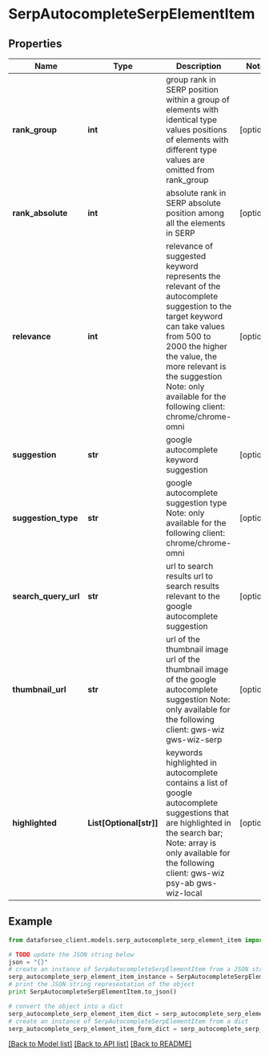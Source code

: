 # SerpAutocompleteSerpElementItem


## Properties

Name | Type | Description | Notes
------------ | ------------- | ------------- | -------------
**rank_group** | **int** | group rank in SERP position within a group of elements with identical type values positions of elements with different type values are omitted from rank_group | [optional] 
**rank_absolute** | **int** | absolute rank in SERP absolute position among all the elements in SERP | [optional] 
**relevance** | **int** | relevance of suggested keyword represents the relevant of the autocomplete suggestion to the target keyword can take values from 500 to 2000 the higher the value, the more relevant is the suggestion Note: only available for the following client: chrome/chrome-omni | [optional] 
**suggestion** | **str** | google autocomplete keyword suggestion | [optional] 
**suggestion_type** | **str** | google autocomplete suggestion type Note: only available for the following client: chrome/chrome-omni | [optional] 
**search_query_url** | **str** | url to search results url to search results relevant to the google autocomplete suggestion | [optional] 
**thumbnail_url** | **str** | url of the thumbnail image url of the thumbnail image of the google autocomplete suggestion Note: only available for the following client: gws-wiz gws-wiz-serp | [optional] 
**highlighted** | **List[Optional[str]]** | keywords highlighted in autocomplete contains a list of google autocomplete suggestions that are highlighted in the search bar; Note: array is only available for the following client: gws-wiz psy-ab gws-wiz-local | [optional] 

## Example

```python
from dataforseo_client.models.serp_autocomplete_serp_element_item import SerpAutocompleteSerpElementItem

# TODO update the JSON string below
json = "{}"
# create an instance of SerpAutocompleteSerpElementItem from a JSON string
serp_autocomplete_serp_element_item_instance = SerpAutocompleteSerpElementItem.from_json(json)
# print the JSON string representation of the object
print SerpAutocompleteSerpElementItem.to_json()

# convert the object into a dict
serp_autocomplete_serp_element_item_dict = serp_autocomplete_serp_element_item_instance.to_dict()
# create an instance of SerpAutocompleteSerpElementItem from a dict
serp_autocomplete_serp_element_item_form_dict = serp_autocomplete_serp_element_item.from_dict(serp_autocomplete_serp_element_item_dict)
```
[[Back to Model list]](../README.md#documentation-for-models) [[Back to API list]](../README.md#documentation-for-api-endpoints) [[Back to README]](../README.md)



